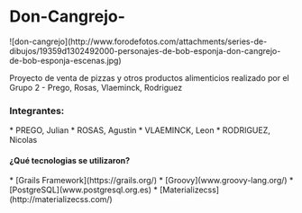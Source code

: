<h1>Don-Cangrejo-</h1>
![don-cangrejo](http://www.forodefotos.com/attachments/series-de-dibujos/19359d1302492000-personajes-de-bob-esponja-don-cangrejo-de-bob-esponja-escenas.jpg)


Proyecto de venta de pizzas y otros productos alimenticios realizado por el Grupo 2 - Prego, Rosas, Vlaeminck, Rodriguez
<h3>Integrantes:</h3>
* PREGO, Julian
* ROSAS, Agustin 
* VLAEMINCK, Leon
* RODRIGUEZ, Nicolas
<h4><b>¿Qué tecnologias se utilizaron?</b></h4>
  * [Grails Framework](https://grails.org/)
  * [Groovy](www.groovy-lang.org/)
  * [PostgreSQL](www.postgresql.org.es)
  * [Materializecss](http://materializecss.com/)
